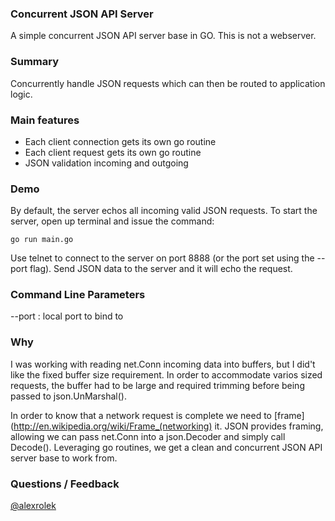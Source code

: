 ### Concurrent JSON API Server
A simple concurrent JSON API server base in GO. This is not a webserver.

### Summary 
Concurrently handle JSON requests which can then be routed to application logic.

### Main features 

- Each client connection gets its own go routine
- Each client request gets its own go routine
- JSON validation incoming and outgoing

### Demo
By default, the server echos all incoming valid JSON requests. To start the server, open up terminal and issue the command:

```
go run main.go
```

Use telnet to connect to the server on port 8888 (or the port set using the --port flag). Send JSON data to the server and it will echo the request.

### Command Line Parameters

--port : local port to bind to

### Why
I was working with reading net.Conn incoming data into buffers, but I did't like the fixed buffer size requirement. In order to accommodate varios sized requests, the buffer had to be large and required trimming before being passed to json.UnMarshal().

In order to know that a network request is complete we need to [frame](http://en.wikipedia.org/wiki/Frame_(networking) it. JSON provides framing, allowing we can pass net.Conn into a json.Decoder and simply call Decode(). Leveraging go routines, we get a clean and concurrent JSON API server base to work from.

### Questions / Feedback
[@alexrolek](https://twitter.com/alexrolek)
